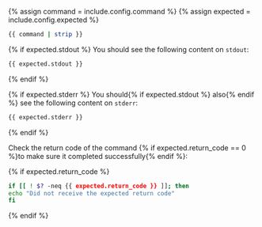 {% assign command = include.config.command %}
{% assign expected = include.config.expected %}

```bash
{{ command | strip }}
```

{% if expected.stdout %}
You should see the following content on `stdout`:

```bash
{{ expected.stdout }}
```
{% endif %}

{% if expected.stderr %}
You should{% if expected.stdout %} also{% endif %} see the following content on `stderr`:

```bash
{{ expected.stderr }}
```
{% endif %}

Check the return code of the command {% if expected.return_code == 0 %}to make sure it completed successfully{% endif %}:

{% if expected.return_code %}
```bash
if [[ ! $? -neq {{ expected.return_code }} ]]; then
echo "Did not receive the expected return code"
fi
```
{% endif %}